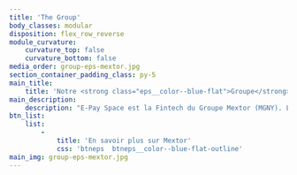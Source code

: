 ```yaml
---
title: 'The Group'
body_classes: modular
disposition: flex_row_reverse
module_curvature:
    curvature_top: false
    curvature_bottom: false
media_order: group-eps-mextor.jpg
section_container_padding_class: py-5
main_title:
    title: 'Notre <strong class="eps__color--blue-flat">Groupe</strong>'
main_description:
    description: "E-Pay Space est la Fintech du Groupe Mextor (MGNY). Le Groupe Mextor réunit depuis plus de vingt ans des expertises dans les secteurs de l'ingénierie, de la sécurité informatique (cryptage des données, cyber sécurité), de la communication (agence marketing et événementielle), des télécoms (opérateur, téléphonie fixe et mobile (MVNO)), de l'innovation (R&D développement et Production), du cloud (intégrateur de solutions Cloud, fournisseur d'accès internet fibré, réseaux, stockage, machines virtuelles, sauvegarde...) et dispose de ses propres datacenters et systèmes informatiques.\nLes synergies puissantes qui en découlent favorisent l'émergence de projets innovants grâce à un réseau interne et externe ultra-collaboratif. Notre large écosystème de partenaires et de clients parmi les plus performants dans le secteur des nouvelles technologies, s'étend dans le monde entier."
btn_list:
    list:
        -
            title: 'En savoir plus sur Mextor'
            css: 'btneps  btneps__color--blue-flat-outline'
main_img: group-eps-mextor.jpg
---
```


